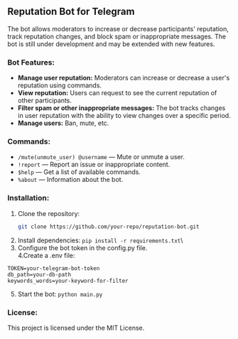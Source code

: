 ## Reputation Bot for Telegram

The bot allows moderators to increase or decrease participants' reputation, track reputation changes, and block spam or inappropriate messages. The bot is still under development and may be extended with new features.

### Bot Features:
- **Manage user reputation:** Moderators can increase or decrease a user's reputation using commands.
- **View reputation:** Users can request to see the current reputation of other participants.
- **Filter spam or other inappropriate messages:** The bot tracks changes in user reputation with the ability to view changes over a specific period.
- **Manage users:** Ban, mute, etc.

### Commands:
- `/mute(unmute_user) @username` — Mute or unmute a user.
- `!report` — Report an issue or inappropriate content.
- `$help` — Get a list of available commands.
- `%about` — Information about the bot.

### Installation:

1. Clone the repository:
   ```bash
   git clone https://github.com/your-repo/reputation-bot.git
2.  Install dependencies:
```pip install -r requirements.txt```\
3. Configure the bot token in the config.py file.\
4.Create a .env file:
```
TOKEN=your-telegram-bot-token
db_path=your-db-path
keywords_words=your-keyword-for-filter
```
5. Start the bot:
```python main.py```
### License:
This project is licensed under the MIT License.
